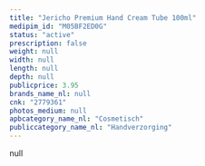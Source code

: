 ```yaml
---
title: "Jericho Premium Hand Cream Tube 100ml"
medipim_id: "M05BF2ED0G"
status: "active"
prescription: false
weight: null
width: null
length: null
depth: null
publicprice: 3.95
brands_name_nl: null
cnk: "2779361"
photos_medium: null
apbcategory_name_nl: "Cosmetisch"
publiccategory_name_nl: "Handverzorging"
---
```

null
